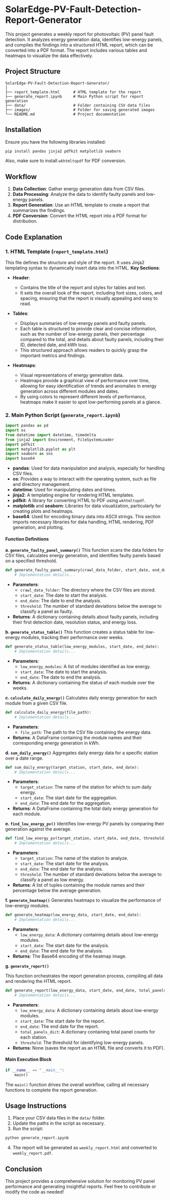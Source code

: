 # SolarEdge-PV-Fault-Detection-Report-Generator
This project generates a weekly report for photovoltaic (PV) panel fault detection. It analyzes energy generation data, identifies low-energy panels, and compiles the findings into a structured HTML report, which can be converted into a PDF format. The report includes various tables and heatmaps to visualize the data effectively.



## Project Structure
```
SolarEdge-PV-Fault-Detection-Report-Generator/
│
├── report_template.html      # HTML template for the report
├── generate_report.ipynb     # Main Python script for report generation
├── data/                     # Folder containing CSV data files
├── images/                   # Folder for saving generated images
└── README.md                 # Project documentation
```



## Installation
Ensure you have the following libraries installed:
```bash
pip install pandas jinja2 pdfkit matplotlib seaborn
```
Also, make sure to install `wkhtmltopdf` for PDF conversion.


## Workflow
1. **Data Collection**: Gather energy generation data from CSV files.
2. **Data Processing**: Analyze the data to identify faulty panels and low-energy panels.
3. **Report Generation**: Use an HTML template to create a report that summarizes the findings.
4. **PDF Conversion**: Convert the HTML report into a PDF format for distribution.


## Code Explanation

### 1. HTML Template (`report_template.html`)
This file defines the structure and style of the report. It uses Jinja2 templating syntax to dynamically insert data into the HTML.
**Key Sections**:
- **Header**: 
  - Contains the title of the report and styles for tables and text. 
  - It sets the overall look of the report, including font sizes, colors, and spacing, ensuring that the report is visually appealing and easy to read.

- **Tables**: 
  - Displays summaries of low-energy panels and faulty panels.
  - Each table is structured to provide clear and concise information, such as the number of low-energy panels, their percentage compared to the total, and details about faulty panels, including their ID, detected date, and kWh loss. 
  - This structured approach allows readers to quickly grasp the important metrics and findings.

- **Heatmaps**: 
  - Visual representations of energy generation data.
  - Heatmaps provide a graphical view of performance over time, allowing for easy identification of trends and anomalies in energy generation across different modules and dates. 
  - By using colors to represent different levels of performance, heatmaps make it easier to spot low-performing panels at a glance.


### 2. Main Python Script (`generate_report.ipynb`)
```python
import pandas as pd
import os
from datetime import datetime, timedelta
from jinja2 import Environment, FileSystemLoader
import pdfkit
import matplotlib.pyplot as plt
import seaborn as sns
import base64
```
- **pandas**: Used for data manipulation and analysis, especially for handling CSV files.
- **os**: Provides a way to interact with the operating system, such as file and directory management.
- **datetime**: Used for manipulating dates and times.
- **jinja2**: A templating engine for rendering HTML templates.
- **pdfkit**: A library for converting HTML to PDF using `wkhtmltopdf`.
- **matplotlib** and **seaborn**: Libraries for data visualization, particularly for creating plots and heatmaps.
- **base64**: Used for encoding binary data into ASCII strings.
This section imports necessary libraries for data handling, HTML rendering, PDF generation, and plotting.



#### Function Definitions

**a. `generate_faulty_panel_summary()`**
This function scans the data folders for CSV files, calculates energy generation, and identifies faulty panels based on a specified threshold.

```python
def generate_faulty_panel_summary(crawl_data_folder, start_date, end_date, threshold):
    # Implementation details...
```
- **Parameters**:
  - `crawl_data_folder`: The directory where the CSV files are stored.
  - `start_date`: The date to start the analysis.
  - `end_date`: The date to end the analysis.
  - `threshold`: The number of standard deviations below the average to classify a panel as faulty.
- **Returns**: A dictionary containing details about faulty panels, including their first detection date, resolution status, and energy loss.


**b. `generate_status_table()`**
This function creates a status table for low-energy modules, tracking their performance over weeks.

```python
def generate_status_table(low_energy_modules, start_date, end_date):
    # Implementation details...
```
- **Parameters**:
  - `low_energy_modules`: A list of modules identified as low energy.
  - `start_date`: The date to start the analysis.
  - `end_date`: The date to end the analysis.
- **Returns**: A dictionary containing the status of each module over the weeks.
  

**c. `calculate_daily_energy()`**
Calculates daily energy generation for each module from a given CSV file.

```python
def calculate_daily_energy(file_path):
    # Implementation details...
```
- **Parameters**:
  - `file_path`: The path to the CSV file containing the energy data.
- **Returns**: A DataFrame containing the module names and their corresponding energy generation in kWh.


**d. `sum_daily_energy()`**
Aggregates daily energy data for a specific station over a date range.

```python
def sum_daily_energy(target_station, start_date, end_date):
    # Implementation details...
```
- **Parameters**:
  - `target_station`: The name of the station for which to sum daily energy.
  - `start_date`: The start date for the aggregation.
  - `end_date`: The end date for the aggregation.
- **Returns**: A DataFrame containing the total daily energy generation for each module.


**e. `find_low_energy_pv()`**
Identifies low-energy PV panels by comparing their generation against the average.

```python
def find_low_energy_pv(target_station, start_date, end_date, threshold):
    # Implementation details...
```
- **Parameters**:
  - `target_station`: The name of the station to analyze.
  - `start_date`: The start date for the analysis.
  - `end_date`: The end date for the analysis.
  - `threshold`: The number of standard deviations below the average to classify a panel as low energy.
- **Returns**: A list of tuples containing the module names and their percentage below the average generation.


**f. `generate_heatmap()`**
Generates heatmaps to visualize the performance of low-energy modules.

```python
def generate_heatmap(low_energy_data, start_date, end_date):
    # Implementation details...
```
- **Parameters**:
  - `low_energy_data`: A dictionary containing details about low-energy modules.
  - `start_date`: The start date for the analysis.
  - `end_date`: The end date for the analysis.
- **Returns**: The Base64 encoding of the heatmap image.


**g. `generate_report()`**

This function orchestrates the report generation process, compiling all data and rendering the HTML report.

```python
def generate_report(low_energy_data, start_date, end_date, total_panels_dict, threshold):
    # Implementation details...
```
- **Parameters**:
  - `low_energy_data`: A dictionary containing details about low-energy modules.
  - `start_date`: The start date for the report.
  - `end_date`: The end date for the report.
  - `total_panels_dict`: A dictionary containing total panel counts for each station.
  - `threshold`: The threshold for identifying low-energy panels.
- **Returns**: None (saves the report as an HTML file and converts it to PDF).


#### Main Execution Block

```python
if __name__ == "__main__":
    main()
```

The `main()` function drives the overall workflow, calling all necessary functions to complete the report generation.

## Usage Instructions

1. Place your CSV data files in the `data/` folder.
2. Update the paths in the script as necessary.
3. Run the script:

```bash
python generate_report.ipynb
```

4. The report will be generated as `weekly_report.html` and converted to `weekly_report.pdf`.

## Conclusion

This project provides a comprehensive solution for monitoring PV panel performance and generating insightful reports. Feel free to contribute or modify the code as needed!





